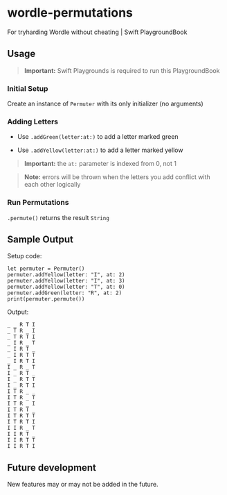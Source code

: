 # wordle-permutations
For tryharding Wordle without cheating | Swift PlaygroundBook

## Usage

> **Important:** Swift Playgrounds is required to run this PlaygroundBook

### Initial Setup

Create an instance of `Permuter` with its only initializer (no arguments)

### Adding Letters

- Use `.addGreen(letter:at:)` to add a letter marked green

- Use `.addYellow(letter:at:)` to add a letter marked yellow

> **Important:** the `at:` parameter is indexed from 0, not 1

> **Note:** errors will be thrown when the letters you add conflict with each other logically

### Run Permutations

`.permute()` returns the result `String`

## Sample Output

Setup code:

```
let permuter = Permuter()
permuter.addYellow(letter: "I", at: 2)
permuter.addYellow(letter: "I", at: 3)
permuter.addYellow(letter: "T", at: 0)
permuter.addGreen(letter: "R", at: 2)
print(permuter.permute())
```

Output:

```
_ _ R T I 
_ T R _ I 
_ T R T I 
_ I R _ T 
_ I R T _ 
_ I R T T 
_ I R T I 
I _ R _ T 
I _ R T _ 
I _ R T T 
I _ R T I 
I T R _ _ 
I T R _ T 
I T R _ I 
I T R T _ 
I T R T T 
I T R T I 
I I R _ T 
I I R T _ 
I I R T T 
I I R T I 
```

## Future development

New features may or may not be added in the future.

